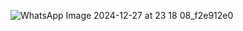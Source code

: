 ![WhatsApp Image 2024-12-27 at 23 18 08_f2e912e0](https://github.com/user-attachments/assets/dafab438-5efd-49b4-9281-f2bea7c13835)

